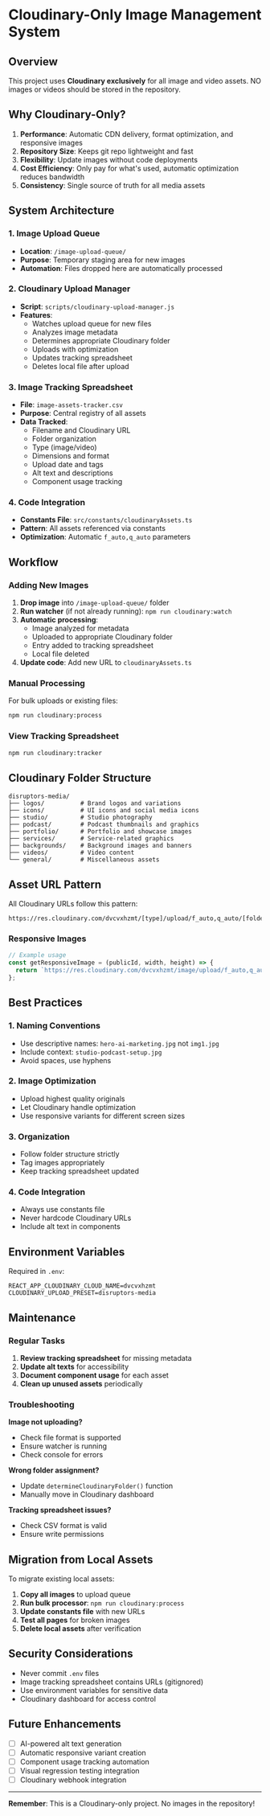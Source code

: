 # Cloudinary-Only Image Management System

## Overview

This project uses **Cloudinary exclusively** for all image and video assets. NO images or videos should be stored in the repository.

## Why Cloudinary-Only?

1. **Performance**: Automatic CDN delivery, format optimization, and responsive images
2. **Repository Size**: Keeps git repo lightweight and fast
3. **Flexibility**: Update images without code deployments
4. **Cost Efficiency**: Only pay for what's used, automatic optimization reduces bandwidth
5. **Consistency**: Single source of truth for all media assets

## System Architecture

### 1. Image Upload Queue
- **Location**: `/image-upload-queue/`
- **Purpose**: Temporary staging area for new images
- **Automation**: Files dropped here are automatically processed

### 2. Cloudinary Upload Manager
- **Script**: `scripts/cloudinary-upload-manager.js`
- **Features**:
  - Watches upload queue for new files
  - Analyzes image metadata
  - Determines appropriate Cloudinary folder
  - Uploads with optimization
  - Updates tracking spreadsheet
  - Deletes local file after upload

### 3. Image Tracking Spreadsheet
- **File**: `image-assets-tracker.csv`
- **Purpose**: Central registry of all assets
- **Data Tracked**:
  - Filename and Cloudinary URL
  - Folder organization
  - Type (image/video)
  - Dimensions and format
  - Upload date and tags
  - Alt text and descriptions
  - Component usage tracking

### 4. Code Integration
- **Constants File**: `src/constants/cloudinaryAssets.ts`
- **Pattern**: All assets referenced via constants
- **Optimization**: Automatic `f_auto,q_auto` parameters

## Workflow

### Adding New Images

1. **Drop image** into `/image-upload-queue/` folder
2. **Run watcher** (if not already running): `npm run cloudinary:watch`
3. **Automatic processing**:
   - Image analyzed for metadata
   - Uploaded to appropriate Cloudinary folder
   - Entry added to tracking spreadsheet
   - Local file deleted
4. **Update code**: Add new URL to `cloudinaryAssets.ts`

### Manual Processing

For bulk uploads or existing files:
```bash
npm run cloudinary:process
```

### View Tracking Spreadsheet
```bash
npm run cloudinary:tracker
```

## Cloudinary Folder Structure

```
disruptors-media/
├── logos/          # Brand logos and variations
├── icons/          # UI icons and social media icons
├── studio/         # Studio photography
├── podcast/        # Podcast thumbnails and graphics
├── portfolio/      # Portfolio and showcase images
├── services/       # Service-related graphics
├── backgrounds/    # Background images and banners
├── videos/         # Video content
└── general/        # Miscellaneous assets
```

## Asset URL Pattern

All Cloudinary URLs follow this pattern:
```
https://res.cloudinary.com/dvcvxhzmt/[type]/upload/f_auto,q_auto/[folder]/[filename]
```

### Responsive Images
```javascript
// Example usage
const getResponsiveImage = (publicId, width, height) => {
  return `https://res.cloudinary.com/dvcvxhzmt/image/upload/f_auto,q_auto,w_${width},h_${height}/${publicId}`;
};
```

## Best Practices

### 1. Naming Conventions
- Use descriptive names: `hero-ai-marketing.jpg` not `img1.jpg`
- Include context: `studio-podcast-setup.jpg`
- Avoid spaces, use hyphens

### 2. Image Optimization
- Upload highest quality originals
- Let Cloudinary handle optimization
- Use responsive variants for different screen sizes

### 3. Organization
- Follow folder structure strictly
- Tag images appropriately
- Keep tracking spreadsheet updated

### 4. Code Integration
- Always use constants file
- Never hardcode Cloudinary URLs
- Include alt text in components

## Environment Variables

Required in `.env`:
```
REACT_APP_CLOUDINARY_CLOUD_NAME=dvcvxhzmt
CLOUDINARY_UPLOAD_PRESET=disruptors-media
```

## Maintenance

### Regular Tasks
1. **Review tracking spreadsheet** for missing metadata
2. **Update alt texts** for accessibility
3. **Document component usage** for each asset
4. **Clean up unused assets** periodically

### Troubleshooting

**Image not uploading?**
- Check file format is supported
- Ensure watcher is running
- Check console for errors

**Wrong folder assignment?**
- Update `determineCloudinaryFolder()` function
- Manually move in Cloudinary dashboard

**Tracking spreadsheet issues?**
- Check CSV format is valid
- Ensure write permissions

## Migration from Local Assets

To migrate existing local assets:

1. **Copy all images** to upload queue
2. **Run bulk processor**: `npm run cloudinary:process`
3. **Update constants file** with new URLs
4. **Test all pages** for broken images
5. **Delete local assets** after verification

## Security Considerations

- Never commit `.env` files
- Image tracking spreadsheet contains URLs (gitignored)
- Use environment variables for sensitive data
- Cloudinary dashboard for access control

## Future Enhancements

- [ ] AI-powered alt text generation
- [ ] Automatic responsive variant creation
- [ ] Component usage tracking automation
- [ ] Visual regression testing integration
- [ ] Cloudinary webhook integration

---

**Remember**: This is a Cloudinary-only project. No images in the repository!